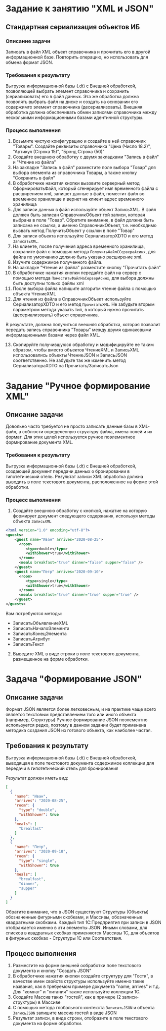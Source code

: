 # Задание к занятию "XML и JSON"

## Стандартная сериализация объектов ИБ

### Описание задачи

Записать в файл XML объект справочника и прочитать его в другой информационной базе.
Повторить операцию, но использовать для обмена формат JSON.

### Требования к результату

Выгрузка информационной базы (.dt) с Внешней обработкой, позволяющей выбрать элемент справочника и сохранить (сериализовать) его в файл данных. Эта же обработка должна позволять выбрать файл на диске и создать на основании его содержимго элемент справочника (десериализовать). Внешняя обработка должна обеспечивать обмен записями справочника между несколькими информационными базами идентичной структуры.

### Процесс выполнения

1. Возьмите чистую конфигурацию и создайте в ней справочник "Товары". Создайте реквизиты справочника "Цена (Число 18.2)", "Артикул (Строка 15)", "Брэнд Строка (50)"
2. Создайте внешнюю обработку с двумя закладками "Запись в файл" и "Чтение из файла"
3. На закладке "Запись в файл" разместите поле выбора "Товар" для выбора элемента из справочника Товары, а также кнопку "Сохранить в файл"
4. В обработчике нажатия кнопки вызовите серверный метод СформироватьФайл, который сгенерирует имя временного файла с расширением xml, запишет данные в файл, поместит файл во временное хранилище и вернет на клиент адрес временного хранилища
5. Для записи данных в файл используйте объект ЗаписьXML. В файл должен быть записан СправочникОбъект той записи, которая выбрана в поле "Товар". Обратите внимание, в файл должна быть записана не ссылка, а именно СправочникОбъект, т.е. необходимо вызвать метод ПолучитьОбъект у ссылки в поле "Товар"
6. Для записи объекта используйте СериализаторXDTO и его метод `ЗаписатьXML`. 
7. На клиенте, после получения адреса временного хранилища, сохраните файл с помощью метода `ПолучитьФайлССервераАсинх`, для файла по умолчанию должно быть указано расширение xml.
8. Изучите содержимое полученного файла.
9. На закладке "Чтение из файла" разместите кнопку "Прочитать файл"
10. В обработчике нажатия кнопки передайте файл на сервер с помощью метода `ПоместитьФайлНаСерверАсинх`, для выбора должны быть доступны только файлы xml
11. После выбора файла напишите алгоритм чтение файла с помощью объекта ЧтениеXML
12. Для чтения из файла в СправочникОбъект используйте СериализаторXDTO и его метод `ПрочитатьXML`. Не забудьте вторым параметром метода указать тип, в который нужно прочитать (десериализовать) объект справочника.

В результате, должна получиться внешняя обработка, которая позволит передать запись справочника "Товары" между двумя одинаковыми информационными базами через файл XML.

13. Скопируйте получившуюся обработку и модифицируйте ее таким образом, чтобы вместо объектов ЧтениеXML и ЗаписьXML использовались объекты ЧтениеJSON и ЗаписьJSON соответственно. Не забудьте так же изменить метод СериализатораXDTO на Прочитать/ЗаписатьJson

# Задание "Ручное формирование XML"

## Описание задачи

Довольно часто требуется не просто записать данные базы в XML-файл, а соблюсти определенную структуру файла, имена полей и их формат. Для этих целей используется ручное поэлементное формирование документа XML.

### Требования к результату

Выгрузка информационной базы (.dt) с Внешней обработкой, создающей документ передачи данных о бронировании в гипотетический отель.
Результат записи XML обработка должна выводить в поле текстового документа, расположенное на форме этой обработки.

### Процесс выполнения 

1. Создайте внешнюю обработку с кнопкой, нажатие на которую формирует документ следующего содержания, используя методы объекта `ЗаписьXML`

```xml
<?xml version="1.0" encoding="utf-8"?>
<guests>
    <guest name="Иван" arrives="2020-08-25">
      <room>
         <type>double</type>
         <withShower>true</withShower>
      </room>
      <meals breakfast="true" dinner="false" supper="false" />
    </guest>
    <guest name="Петр" arrives="2020-09-10">
      <room>
         <type>single</type>
         <withShower>true</withShower>
      </room>
      <meals breakfast="true" dinner="true" supper="true" />
    </guest>
</guests>
```

Вам потребуются методы:

* ЗаписатьОбъявлениеXML
* ЗаписатьНачалоЭлемента
* ЗаписатьКонецЭлемента
* ЗаписатьАтрибут
* ЗаписатьТекст

2. Выведите XML в виде строки в поле текстового документа, размещенное на форме обработки.

# Задача "Формирование JSON"

## Описание задачи

Формат JSON является более легковесным, и на практике чаще всего является текстовым представлением того или иного объекта (например, Структуры)
Ручное формирование JSON поэлементно используется редко, поэтому в данном задании будет применена методика создания JSON из готового объекта, как наиболее частая.

## Требования к результату

Выгрузка информационной базы (.dt) с Внешней обработкой, выводящая в поле текстового документа содержимое коллекции для передачи в гипотетический отель для бронирования

Результат должен иметь вид:

```json
[
  {
    "name": "Иван",
    "arrives": "2020-08-25",
    "room": {
      "type": "double",
      "withShower": true
    },
    "meals": [
      "brealfast"
    ]
  },
  {
    "name": "Петр",
    "arrives": "2020-09-10",
    "room": {
      "type": "single",
      "withShower": true
    },
    "meals": [
      "brealfast",
      "dinner",
      "supper"
    ]
  }
]
```

Обратите внимание, что в JSON существуют Структуры (Объекты) обозначенные фигурными скобками, и Массивы, обозначенные квадратными скобками. Каждый тип 1С:Предприятия при записи в JSON отображается именно в эти элементы JSON. Иными словами, для списков в квадратных скобках применяются Массивы 1С, для объектов в фигурных скобках - Структуры 1С или Соответствия.

## Процесс выполнения

1. Разместите на форме внешней ообработки поле текстового документа и кнопку "Создать JSON"
2. В обработчике нажатия кнопки создайте структуру для "Гостя", в качестве имен свойств структуры используйте именно такие названия, как в требуемом примере документа "name, arrives" и т.д. Для "комнат" и "питания" также используйте коллекции 1С.
3. Создайте Массив таких "гостей", как в примере (2 записи-структуры) в Массиве
4. С помощью метода глобального контекста `ЗаписатьJSON` и объекта `ЗаписьJSON` запишите массив гостей в виде JSON
5. Результат записи, в виде строки, отобразите в поле текстового документа на форме обработки.
